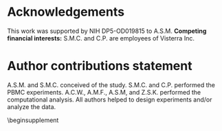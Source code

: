 # Acknowledgements

This work was supported by NIH DP5-OD019815 to A.S.M. **Competing financial interests:** S.M.C. and C.P. are employees of Visterra Inc.

# Author contributions statement

A.S.M. and S.M.C. conceived of the study. S.M.C. and C.P. performed the PBMC experiments. A.C.W., A.M.F., A.S.M, and Z.S.K. performed the computational analysis. All authors helped to design experiments and/or analyze the data. 

\beginsupplement
